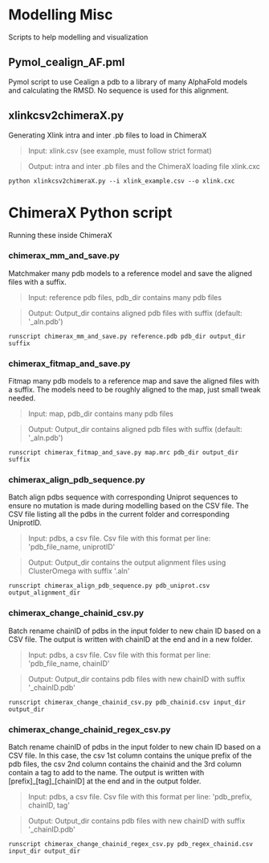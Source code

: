 # Modelling Misc
Scripts to help modelling and visualization


## Pymol_cealign_AF.pml
Pymol script to use Cealign a pdb to a library of many AlphaFold models and calculating the RMSD. No sequence is used for this alignment.



## xlinkcsv2chimeraX.py 
Generating Xlink intra and inter .pb files to load in ChimeraX

> Input: xlink.csv (see example, must follow strict format)

> Output: intra and inter .pb files and the ChimeraX loading file xlink.cxc

  	python xlinkcsv2chimeraX.py --i xlink_example.csv --o xlink.cxc
  
  

# ChimeraX Python script
Running these inside ChimeraX

### chimerax_mm_and_save.py
Matchmaker many pdb models to a reference model and save the aligned files with a suffix.

> Input: reference pdb files, pdb_dir contains many pdb files

> Output: Output_dir contains aligned pdb files with suffix (default: '_aln.pdb')

  	runscript chimerax_mm_and_save.py reference.pdb pdb_dir output_dir suffix
  
  
### chimerax_fitmap_and_save.py
Fitmap many pdb models to a reference map and save the aligned files with a suffix.
The models need to be roughly aligned to the map, just small tweak needed.

> Input: map, pdb_dir contains many pdb files

> Output: Output_dir contains aligned pdb files with suffix (default: '_aln.pdb')

  	runscript chimerax_fitmap_and_save.py map.mrc pdb_dir output_dir suffix
  
  
### chimerax_align_pdb_sequence.py
Batch align pdbs sequence with corresponding Uniprot sequences to ensure no mutation is made during modelling based on the CSV file. The CSV file listing all the pdbs in the current folder and corresponding UniprotID.

> Input: pdbs, a csv file. Csv file with this format per line: 'pdb_file_name, uniprotID' 

> Output: Output_dir contains the output alignment files using ClusterOmega with suffix '.aln'

  	runscript chimerax_align_pdb_sequence.py pdb_uniprot.csv output_alignment_dir
  
  
### chimerax_change_chainid_csv.py
Batch rename chainID of pdbs in the input folder to new chain ID based on a CSV file. The output is written with chainID at the end and in a new folder.

> Input: pdbs, a csv file. Csv file with this format per line: 'pdb_file_name, chainID' 

> Output: Output_dir contains pdb files with new chainID with suffix '_chainID.pdb'

  	runscript chimerax_change_chainid_csv.py pdb_chainid.csv input_dir output_dir

  	
### chimerax_change_chainid_regex_csv.py
Batch rename chainID of pdbs in the input folder to new chain ID based on a CSV file. In this case, the csv 1st column contains the unique prefix of the pdb files, the csv 2nd column contains the chainid and the 3rd column contain a tag to add to the name. The output is written with [prefix]\_[tag]\_[chainID] at the end and in the output folder.

> Input: pdbs, a csv file. Csv file with this format per line: 'pdb_prefix, chainID, tag' 

> Output: Output_dir contains pdb files with new chainID with suffix '_chainID.pdb'

  	runscript chimerax_change_chainid_regex_csv.py pdb_regex_chainid.csv input_dir output_dir
  

  

 

  


